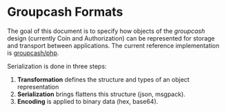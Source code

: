 # Groupcash Formats

The goal of this document is to specify how objects of the *groupcash* design (currently Coin and Authorization) can be represented for storage and transport between applications. The current reference implementation is [groupcash/php](https://github.com/groupcash/php).

Serialization is done in three steps:

1. **Transformation** defines the structure and types of an object representation
2. **Serialization** brings flattens this structure (json, msgpack).
3. **Encoding** is applied to binary data (hex, base64).